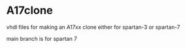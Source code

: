 # A17clone
vhdl files for making an A17xx clone either for spartan-3 or spartan-7

main branch is for spartan 7
